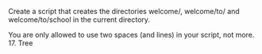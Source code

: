 Create a script that creates the directories welcome/, welcome/to/ and welcome/to/school in the current directory.



You are only allowed to use two spaces (and lines) in your script, not more.
17. Tree
